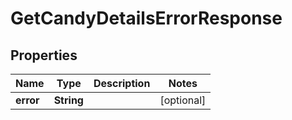 

# GetCandyDetailsErrorResponse


## Properties

Name | Type | Description | Notes
------------ | ------------- | ------------- | -------------
**error** | **String** |  |  [optional]



